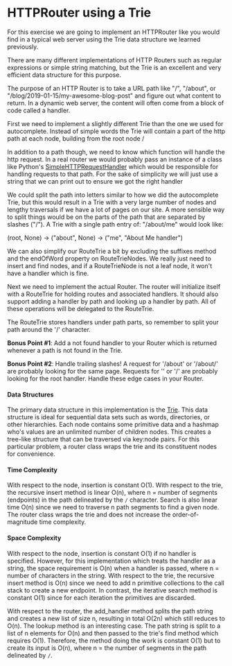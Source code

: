 # HTTPRouter using a Trie

For this exercise we are going to implement an HTTPRouter like you would find in a typical web server using the Trie data structure we learned previously.

There are many different implementations of HTTP Routers such as regular expressions or simple string matching, but the Trie is an excellent and very efficient data structure for this purpose.

The purpose of an HTTP Router is to take a URL path like "/", "/about", or "/blog/2019-01-15/my-awesome-blog-post" and figure out what content to return. In a dynamic web server, the content will often come from a block of code called a handler.

First we need to implement a slightly different Trie than the one we used for autocomplete. Instead of simple words the Trie will contain a part of the http path at each node, building from the root node /

In addition to a path though, we need to know which function will handle the http request. In a real router we would probably pass an instance of a class like Python's [SimpleHTTPRequestHandler](https://docs.python.org/3/library/http.server.html#http.server.SimpleHTTPRequestHandler) which would be responsible for handling requests to that path. For the sake of simplicity we will just use a string that we can print out to ensure we got the right handler

We could split the path into letters similar to how we did the autocomplete Trie, but this would result in a Trie with a very large number of nodes and lengthy traversals if we have a lot of pages on our site. A more sensible way to split things would be on the parts of the path that are separated by slashes ("/"). A Trie with a single path entry of: "/about/me" would look like:

(root, None) -> ("about", None) -> ("me", "About Me handler")

We can also simplify our RouteTrie a bit by excluding the suffixes method and the endOfWord property on RouteTrieNodes. We really just need to insert and find nodes, and if a RouteTrieNode is not a leaf node, it won't have a handler which is fine.

Next we need to implement the actual Router. The router will initialize itself with a RouteTrie for holding routes and associated handlers. It should also support adding a handler by path and looking up a handler by path. All of these operations will be delegated to the RouteTrie.

The RouteTrie stores handlers under path parts, so remember to split your path around the '/' character.

**Bonus Point #1**: Add a not found handler to your Router which is returned whenever a path is not found in the Trie.

**Bonus Point #2**: Handle trailing slashes! A request for '/about' or '/about/' are probably looking for the same page. Requests for '' or '/' are probably looking for the root handler. Handle these edge cases in your Router.

#### Data Structures

The primary data structure in this implementation is the [Trie](https://en.wikipedia.org/wiki/Trie). This data structure is ideal for sequential data sets such as words, directories, or other hierarchies. Each node contains some primitive data and a hashmap who's values are an unlimited number of children nodes. This creates a tree-like structure that can be traversed via key:node pairs. For this particular problem, a router class wraps the trie and its constituent nodes for convenience.

#### Time Complexity

With respect to the node, insertion is constant O(1). With respect to the trie, the recursive insert method is linear O(n), where n = number of segments (endpoints) in the path delineated by the `/` character. Search is also linear time O(n) since we need to traverse n path segments to find a given node. The router class wraps the trie and does not increase the order-of-magnitude time complexity.

#### Space Complexity

With respect to the node, insertion is constant O(1) if no handler is specified. However, for this implementation which treats the handler as a string, the space requirement is O(n) when a handler is passed, where n = number of characters in the string. With respect to the trie, the recursive insert method is O(n) since we need to add n primitive collections to the call stack to create a new endpoint. In contrast, the iterative search method is constant O(1) since for each iteration the primitives are discarded.

With respect to the router, the add_handler method splits the path string and creates a new list of size n, resulting in total O(2n) which still reduces to O(n). The lookup method is an interesting case. The path string is split to a list of n elements for O(n) and then passed to the trie's find method which requires O(1). Therefore, the method doing the work is constant O(1) but to create its input is O(n), where n = the number of segments in the path delineated by `/`.
